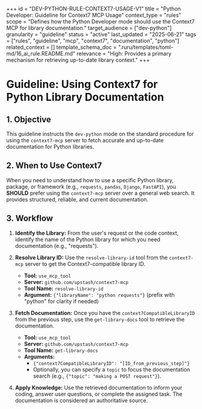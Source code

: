 +++
id = "DEV-PYTHON-RULE-CONTEXT7-USAGE-V1"
title = "Python Developer: Guideline for Context7 MCP Usage"
context_type = "rules"
scope = "Defines how the Python Developer mode should use the Context7 MCP for library documentation."
target_audience = ["dev-python"]
granularity = "guideline"
status = "active"
last_updated = "2025-06-21"
tags = ["rules", "guideline", "mcp", "context7", "documentation", "python"]
related_context = []
template_schema_doc = ".ruru/templates/toml-md/16_ai_rule.README.md"
relevance = "High: Provides a primary mechanism for retrieving up-to-date library context."
+++

# Guideline: Using Context7 for Python Library Documentation

## 1. Objective
This guideline instructs the `dev-python` mode on the standard procedure for using the `context7-mcp` server to fetch accurate and up-to-date documentation for Python libraries.

## 2. When to Use Context7
When you need to understand how to use a specific Python library, package, or framework (e.g., `requests`, `pandas`, `Django`, `FastAPI`), you **SHOULD** prefer using the `context7-mcp` server over a general web search. It provides structured, reliable, and current documentation.

## 3. Workflow

1.  **Identify the Library:** From the user's request or the code context, identify the name of the Python library for which you need documentation (e.g., "requests").

2.  **Resolve Library ID:** Use the `resolve-library-id` tool from the `context7-mcp` server to get the Context7-compatible library ID.
    *   **Tool:** `use_mcp_tool`
    *   **Server:** `github.com/upstash/context7-mcp`
    *   **Tool Name:** `resolve-library-id`
    *   **Argument:** `{"libraryName": "python requests"}` (prefix with "python" for clarity if needed)

3.  **Fetch Documentation:** Once you have the `context7CompatibleLibraryID` from the previous step, use the `get-library-docs` tool to retrieve the documentation.
    *   **Tool:** `use_mcp_tool`
    *   **Server:** `github.com/upstash/context7-mcp`
    *   **Tool Name:** `get-library-docs`
    *   **Arguments:**
        *   `{"context7CompatibleLibraryID": "[ID_from_previous_step]"}`
        *   Optionally, you can specify a `topic` to focus the documentation search (e.g., `{"topic": "making a POST request"}`).

4.  **Apply Knowledge:** Use the retrieved documentation to inform your coding, answer user questions, or complete the assigned task. The documentation is considered an authoritative source.